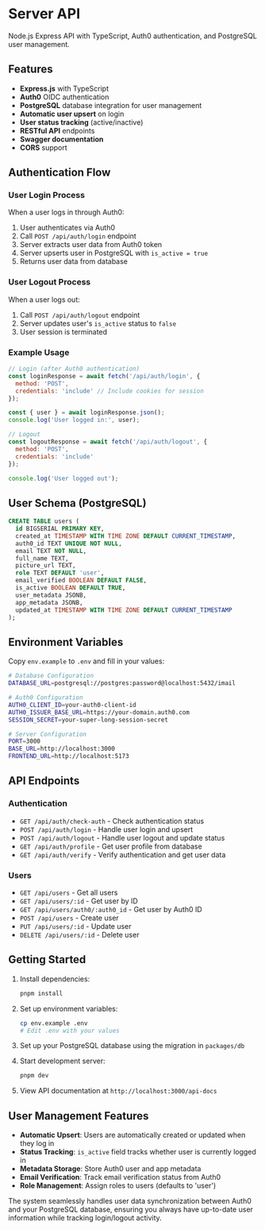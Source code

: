 # Server API

Node.js Express API with TypeScript, Auth0 authentication, and PostgreSQL user management.

## Features

- **Express.js** with TypeScript
- **Auth0** OIDC authentication
- **PostgreSQL** database integration for user management
- **Automatic user upsert** on login
- **User status tracking** (active/inactive)
- **RESTful API** endpoints
- **Swagger documentation**
- **CORS** support

## Authentication Flow

### User Login Process

When a user logs in through Auth0:

1. User authenticates via Auth0
2. Call `POST /api/auth/login` endpoint
3. Server extracts user data from Auth0 token
4. Server upserts user in PostgreSQL with `is_active = true`
5. Returns user data from database

### User Logout Process

When a user logs out:

1. Call `POST /api/auth/logout` endpoint
2. Server updates user's `is_active` status to `false`
3. User session is terminated

### Example Usage

```javascript
// Login (after Auth0 authentication)
const loginResponse = await fetch('/api/auth/login', {
  method: 'POST',
  credentials: 'include' // Include cookies for session
});

const { user } = await loginResponse.json();
console.log('User logged in:', user);

// Logout
const logoutResponse = await fetch('/api/auth/logout', {
  method: 'POST',
  credentials: 'include'
});

console.log('User logged out');
```

## User Schema (PostgreSQL)

```sql
CREATE TABLE users (
  id BIGSERIAL PRIMARY KEY,
  created_at TIMESTAMP WITH TIME ZONE DEFAULT CURRENT_TIMESTAMP,
  auth0_id TEXT UNIQUE NOT NULL,
  email TEXT NOT NULL,
  full_name TEXT,
  picture_url TEXT,
  role TEXT DEFAULT 'user',
  email_verified BOOLEAN DEFAULT FALSE,
  is_active BOOLEAN DEFAULT TRUE,
  user_metadata JSONB,
  app_metadata JSONB,
  updated_at TIMESTAMP WITH TIME ZONE DEFAULT CURRENT_TIMESTAMP
);
```

## Environment Variables

Copy `env.example` to `.env` and fill in your values:

```bash
# Database Configuration
DATABASE_URL=postgresql://postgres:password@localhost:5432/imail

# Auth0 Configuration
AUTH0_CLIENT_ID=your-auth0-client-id
AUTH0_ISSUER_BASE_URL=https://your-domain.auth0.com
SESSION_SECRET=your-super-long-session-secret

# Server Configuration
PORT=3000
BASE_URL=http://localhost:3000
FRONTEND_URL=http://localhost:5173
```

## API Endpoints

### Authentication

- `GET /api/auth/check-auth` - Check authentication status
- `POST /api/auth/login` - Handle user login and upsert
- `POST /api/auth/logout` - Handle user logout and update status
- `GET /api/auth/profile` - Get user profile from database
- `GET /api/auth/verify` - Verify authentication and get user data

### Users

- `GET /api/users` - Get all users
- `GET /api/users/:id` - Get user by ID
- `GET /api/users/auth0/:auth0_id` - Get user by Auth0 ID
- `POST /api/users` - Create user
- `PUT /api/users/:id` - Update user
- `DELETE /api/users/:id` - Delete user

## Getting Started

1. Install dependencies:
   ```bash
   pnpm install
   ```

2. Set up environment variables:
   ```bash
   cp env.example .env
   # Edit .env with your values
   ```

3. Set up your PostgreSQL database using the migration in `packages/db`

4. Start development server:
   ```bash
   pnpm dev
   ```

5. View API documentation at `http://localhost:3000/api-docs`

## User Management Features

- **Automatic Upsert**: Users are automatically created or updated when they log in
- **Status Tracking**: `is_active` field tracks whether user is currently logged in
- **Metadata Storage**: Store Auth0 user and app metadata
- **Email Verification**: Track email verification status from Auth0
- **Role Management**: Assign roles to users (defaults to 'user')

The system seamlessly handles user data synchronization between Auth0 and your PostgreSQL database, ensuring you always have up-to-date user information while tracking login/logout activity. 